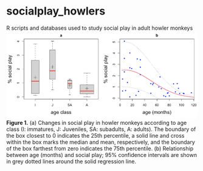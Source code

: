 # socialplay_howlers
R scripts and databases used to study social play in adult howler monkeys
<img src="figures/fig1.png" alt="Simply Easy Learning">
<b>Figure 1.</b> (a) Changes in social play in howler monkeys according to age class (I: immatures, J: Juveniles, SA: subadults, A: adults). The boundary of the box closest to 0 indicates the 25th percentile, a solid line and cross within the box marks the median and mean, respectively, and the boundary of the box farthest from zero indicates the 75th percentile. (b) Relationship between age (months) and social play; 95% confidence intervals are shown in grey dotted lines around the solid regression line.
